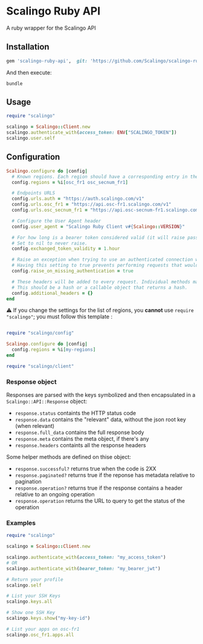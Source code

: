 # Scalingo Ruby API

A ruby wrapper for the Scalingo API

## Installation

```ruby
gem 'scalingo-ruby-api',  git: 'https://github.com/Scalingo/scalingo-ruby-api', branch: 'v3-dev'
```

And then execute:

```
bundle
```

## Usage

```ruby
require "scalingo"

scalingo = Scalingo::Client.new
scalingo.authenticate_with(access_token: ENV["SCALINGO_TOKEN"])
scalingo.user.self
```

## Configuration

```ruby
Scalingo.configure do |config|
  # Known regions. Each region should have a corresponding entry in the urls settings below
  config.regions = %i[osc_fr1 osc_secnum_fr1]

  # Endpoints URLS
  config.urls.auth = "https://auth.scalingo.com/v1"
  config.urls.osc_fr1 = "https://api.osc-fr1.scalingo.com/v1"
  config.urls.osc_secnum_fr1 = "https://api.osc-secnum-fr1.scalingo.com/v1"

  # Configure the User Agent header
  config.user_agent = "Scalingo Ruby Client v#{Scalingo::VERSION}"

  # For how long is a bearer token considered valid (it will raise passed this delay).
  # Set to nil to never raise.
  config.exchanged_token_validity = 1.hour

  # Raise an exception when trying to use an authenticated connection without a bearer token set
  # Having this setting to true prevents performing requests that would fail due to lack of authentication headers.
  config.raise_on_missing_authentication = true

  # These headers will be added to every request. Individual methods may override them.
  # This should be a hash or a callable object that returns a hash.
  config.additional_headers = {}
end
```

:warning: If you change the settings for the list of regions, you **cannot** use `require "scalingo"`; you must follow this template :

```ruby

require "scalingo/config"

Scalingo.configure do |config|
  config.regions = %i[my-regions]
end

require "scalingo/client"
```

### Response object

Responses are parsed with the keys symbolized and then encapsulated in a `Scalingo::API::Response` object:
* `response.status` containts the HTTP status code
* `response.data` contains the "relevant" data, without the json root key (when relevant)
* `response.full_data` contains the full response body
* `response.meta` contains the meta object, if there's any
* `response.headers` containts all the response headers

Some helper methods are defined on thise object:
* `response.successful?` returns true when the code is 2XX
* `response.paginated?` returns true if the reponse has metadata relative to pagination
* `response.operation?` returns true if the response contains a header relative to an ongoing operation
* `response.operation` returns the URL to query to get the status of the operation

### Examples

```ruby
require "scalingo"

scalingo = Scalingo::Client.new

scalingo.authenticate_with(access_token: "my_access_token")
# OR
scalingo.authenticate_with(bearer_token: "my_bearer_jwt")

# Return your profile
scalingo.self

# List your SSH Keys
scalingo.keys.all

# Show one SSH Key
scalingo.keys.show("my-key-id")

# List your apps on osc-fr1
scalingo.osc_fr1.apps.all
```

